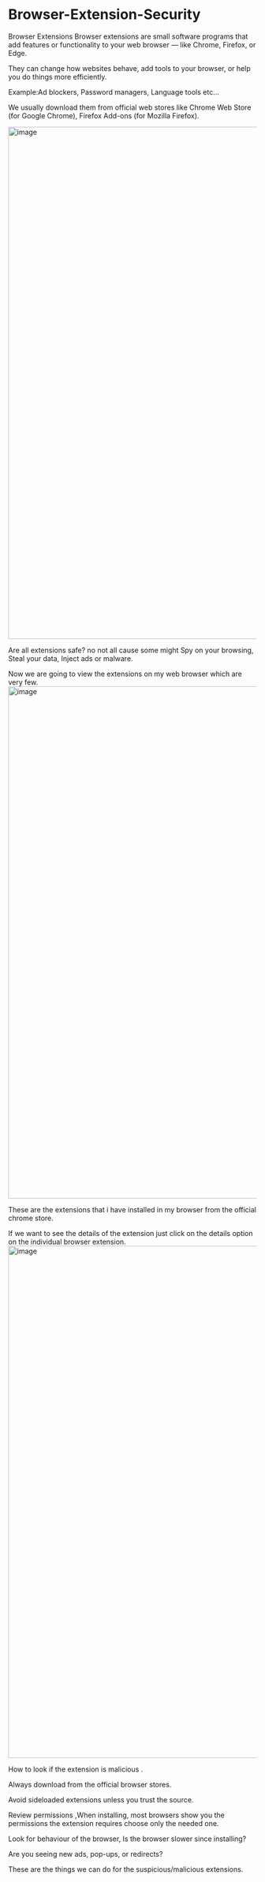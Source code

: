 # Browser-Extension-Security
Browser Extensions Browser extensions are small software programs that add features or functionality to your web browser — like Chrome, Firefox, or Edge.

They can change how websites behave, add tools to your browser, or help you do things more efficiently.

Example:Ad blockers, Password managers, Language tools etc...

We usually download them from official web stores like Chrome Web Store (for Google Chrome), Firefox Add-ons (for Mozilla Firefox).

<img width="1915" height="1039" alt="image" src="https://github.com/user-attachments/assets/d15c6c30-eca8-4442-884b-e2b4c7b9f135" />

Are all extensions safe? no not all cause some might Spy on your browsing, Steal your data, Inject ads or malware.

Now we are going to view the extensions on my web browser which are very few.
<img width="1915" height="1039" alt="image" src="https://github.com/user-attachments/assets/cc5a6725-2418-4d32-84b9-a3973cf30a7a" />

These are the extensions that i have installed in my browser from the official chrome store.

If we want to see the details of the extension just click on the details option on the individual browser extension.
<img width="1915" height="1039" alt="image" src="https://github.com/user-attachments/assets/63ab4471-1ca4-4857-856b-4aaf47a8252a" />


How to look if the extension is malicious .

Always download from the official browser stores.

Avoid sideloaded extensions unless you trust the source.

Review permissions ,When installing, most browsers show you the permissions the extension requires choose only the needed one.

Look for behaviour of the browser, Is the browser slower since installing?

Are you seeing new ads, pop-ups, or redirects?


These are the things we can do for the suspicious/malicious extensions.
